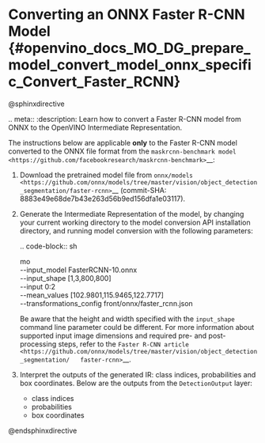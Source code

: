 # Converting an ONNX Faster R-CNN Model {#openvino_docs_MO_DG_prepare_model_convert_model_onnx_specific_Convert_Faster_RCNN}

@sphinxdirective

.. meta::
   :description: Learn how to convert a Faster R-CNN model 
                 from ONNX to the OpenVINO Intermediate Representation.


The instructions below are applicable **only** to the Faster R-CNN model converted to the ONNX file format from the `maskrcnn-benchmark model <https://github.com/facebookresearch/maskrcnn-benchmark>`__:

1. Download the pretrained model file from `onnx/models <https://github.com/onnx/models/tree/master/vision/object_detection_segmentation/faster-rcnn>`__ (commit-SHA: 8883e49e68de7b43e263d56b9ed156dfa1e03117).

2. Generate the Intermediate Representation of the model, by changing your current working directory to the model conversion API installation directory, and running model conversion with the following parameters:

   .. code-block:: sh

      mo \
      --input_model FasterRCNN-10.onnx \
      --input_shape [1,3,800,800] \
      --input 0:2 \
      --mean_values [102.9801,115.9465,122.7717] \
      --transformations_config front/onnx/faster_rcnn.json


   Be aware that the height and width specified with the ``input_shape`` command line parameter could be different. For more information about supported input image dimensions    and required pre- and post-processing steps, refer to the `Faster R-CNN article <https://github.com/onnx/models/tree/master/vision/object_detection_segmentation/   faster-rcnn>`__.

3. Interpret the outputs of the generated IR: class indices, probabilities and box coordinates. Below are the outputs from the ``DetectionOutput`` layer:

   * class indices
   * probabilities
   * box coordinates

@endsphinxdirective
